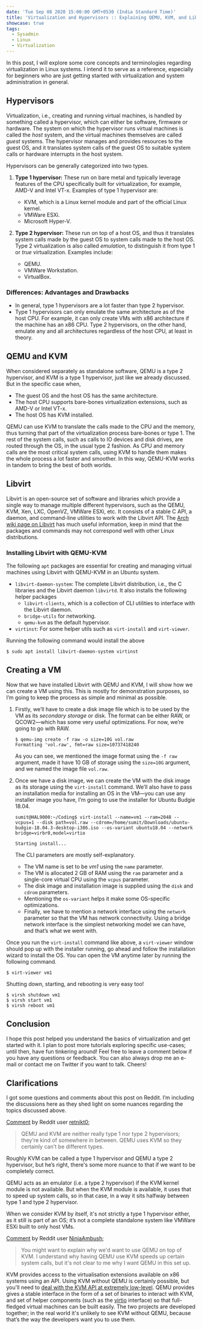 ```yaml
---
date: 'Tue Sep 08 2020 15:00:00 GMT+0530 (India Standard Time)'
title: 'Virtualization and Hypervisors :: Explaining QEMU, KVM, and Libvirt'
showcase: true
tags:
  - Sysadmin
  - Linux
  - Virtualization
---
```


In this post, I will explore some core concepts and terminologies regarding virtualization in Linux systems. I intend it to serve as a reference, especially for beginners who are just getting started with virtualization and system administration in general.

## Hypervisors

Virtualization, i.e., creating and running virtual machines, is handled by something called a hypervisor, which can either be software, firmware or hardware. The system on which the hypervisor runs virtual machines is called the _host_ system, and the virtual machines themselves are called _guest_ systems.  The hypervisor manages and provides resources to the guest OS, and it translates system calls of the guest OS to suitable system calls or hardware interrupts in the host system.

Hypervisors can be generally categorized into two types.

1. __Type 1 hypervisor:__ These run on bare metal and typically leverage features of the CPU specifically built for virtualization, for example, AMD-V and Intel VT-x. Examples of type 1 hypervisor are:
   - KVM, which is a Linux kernel module and part of the official Linux kernel.
   - VMWare ESXi.
   - Microsoft Hyper-V.

2. __Type 2 hypervisor:__ These run on top of a host OS, and thus it translates system calls made by the guest OS to system calls made to the host OS. Type 2 virtualization is also called _emulation_, to distinguish it from type 1 or _true_ virtualization. Examples include:
	- QEMU.
	- VMWare Workstation.
	- VirtualBox.

### Differences: Advantages and Drawbacks

- In general, type 1 hypervisors are a lot faster than type 2 hypervisor.
- Type 1 hypervisors can only emulate the same architecture as of the host CPU. For example, it can only create VMs with x86 architecture if the machine has an x86 CPU. Type 2 hypervisors, on the other hand, emulate any and all architectures regardless of the host CPU, at least in theory.


## QEMU and KVM

When considered separately as standalone software, QEMU is a type 2 hypervisor, and KVM is a type 1 hypervisor, just like we already discussed. But in the specific case when,

- The guest OS and the host OS has the same architecture.
- The host CPU supports bare-bones virtualization extensions, such as AMD-V or Intel VT-x.
- The host OS has KVM installed.

QEMU can use KVM to translate the calls made to the CPU and the memory, thus turning that part of the virtualization process bare-bones or type 1. The rest of the system calls, such as calls to IO devices and disk drives, are routed through the OS, in the usual type 2 fashion. As CPU and memory calls are the most critical system calls, using KVM to handle them makes the whole process a lot faster and smoother. In this way, QEMU-KVM works in tandem to bring the best of both worlds.

## Libvirt

Libvirt is an open-source set of software and libraries which provide a single way to manage multiple different hypervisors, such as the QEMU, KVM, Xen, LXC, OpenVZ, VMWare ESXi, etc. It consists of a stable C API, a daemon, and command-line utilities to work with the Libvirt API. The [Arch wiki page on Libvirt](https://wiki.archlinux.org/index.php/libvirt) has much useful information, keep in mind that the packages and commands may not correspond well with other Linux distributions.


### Installing Libvirt with QEMU-KVM

The following `apt` packages are essential for creating and managing virtual machines using Libvirt with QEMU-KVM in an Ubuntu system.

- `libvirt-daemon-system`: The complete Libvirt distribution, i.e., the C libraries and the Libvirt daemon `libvirtd`. It also installs the following helper packages
	- `libvirt-clients`, which is a collection of CLI utilities to interface with the Libvirt daemon.
	- `bridge-utils` for networking.
	- `qemu-kvm` as the default hypervisor.
- `virtinst`: For some helper utils such as `virt-install` and `virt-viewer`.

Running the following command would install the above
```console
$ sudo apt install libvirt-daemon-system virtinst
```

## Creating a VM

Now that we have installed Libvirt with QEMU and KVM, I will show how we can create a VM using this. This is mostly for demonstration purposes, so I’m going to keep the process as simple and minimal as possible.

1. Firstly, we’ll have to create a disk image file which is to be used by the VM as its _secondary storage_ or disk. The format can be either RAW, or QCOW2—which has some very useful optimizations. For now, we’re going to go with RAW.

   ```console
   $ qemu-img create -f raw -o size=10G vol.raw
   Formatting 'vol.raw', fmt=raw size=10737418240
   ```

   As you can see, we mentioned the image format using the `-f raw` argument, made it have 10 GB of storage using the `size=10G` argument, and we named the image file `vol.raw`.

2. Once we have a disk image, we can create the VM with the disk image as its storage using the `virt-install` command. We’ll also have to pass an installation media for installing an OS in the VM—you can use any installer image you have, I’m going to use the installer for Ubuntu Budgie 18.04.

   ```console
   sumit@HAL9000:~/Coding$ virt-install --name=vm1 --ram=2048 --vcpus=1 --disk path=vol.raw --cdrom=/home/sumit/Downloads/ubuntu-budgie-18.04.3-desktop-i386.iso --os-variant ubuntu18.04 --network bridge=virbr0,model=virtio
   
   Starting install...
   
   ```

   The CLI parameters are mostly self-explanatory.

   - The VM name is set to be _vm1_ using the `name` parameter.
   -  The VM is allocated 2 GB of RAM using the `ram` parameter and a single-core virtual CPU using the `vcpus` parameter.
   - The disk image and installation image is supplied using the `disk` and `cdrom` parameters.
   - Mentioning the `os-variant` helps it make some OS-specific optimizations.
   - Finally, we have to mention a network interface using the `network` parameter so that the VM has network connectivity. Using a bridge network interface is the simplest networking model we can have, and that’s what we went with.

Once you run the `virt-install` command like above, a `virt-viewer` window should pop up with the installer running, go ahead and follow the installation wizard to install the OS. You can open the VM anytime later by running the following command.

```console
$ virt-viewer vm1
```

  Shutting down, starting, and rebooting is very easy too!

```console
$ virsh shutdown vm1
$ virsh start vm1
$ virsh reboot vm1
```

## Conclusion

I hope this post helped you understand the basics of virtualization and get started with it. I plan to post more tutorials exploring specific use-cases; until then, have fun tinkering around! Feel free to leave a comment below if you have any questions or feedback. You can also always drop me an e-mail or contact me on Twitter if you want to talk. Cheers!

## Clarifications

I got some questions and comments about this post on Reddit. I’m including the discussions here as they shed light on some nuances regarding the topics discussed above.

[Comment](https://www.reddit.com/r/selfhosted/comments/iovfht/virtualization_and_hypervisors_explaining_qemu/g4iw4vr/?utm_source=share&utm_medium=web2x&context=3) by Reddit user [retnikt0](https://www.reddit.com/user/retnikt0/);

> QEMU and KVM are neither really type 1 nor type 2 hypervisors; they're kind of somewhere in between. QEMU uses KVM so they certainly can't be different types.

Roughly KVM can be called a type 1 hypervisor and QEMU a type 2 hypervisor, but he’s right, there's some more nuance to that if we want to be completely correct.

QEMU acts as an emulator (i.e. a type 2 hypervisor) if the KVM kernel module is not available. But when the KVM module is available, it uses that to speed up system calls, so in that case, in a way it sits halfway between type 1 and type 2 hypervisor.

When we consider KVM by itself, it's not strictly a type 1 hypervisor either, as it still is part of an OS; it’s not a complete standalone system like VMWare ESXi built to only host VMs.

[Comment](https://www.reddit.com/r/sysadmin/comments/iovht7/i_wrote_an_blog_post_explaining_the_core_concepts/g4gtr0k?utm_source=share&utm_medium=web2x&context=3) by Reddit user [NinjaAmbush](https://www.reddit.com/user/NinjaAmbush/);

> You might want to explain why we'd want to use QEMU on top of KVM. I understand why having QEMU use KVM speeds up certain system calls, but it's not clear to me why I want QEMU in this set up.

KVM provides access to the virtualisation extensions available on x86 systems using an API. Using KVM without QEMU is certainly possible, but you'll need to [deal with the KVM API at extremely low-level](https://lwn.net/Articles/658511/).  QEMU provides gives a stable interface in the form of a set of binaries to interact with KVM, and set of helper components (such as the [virtio](https://www.linux-kvm.org/page/Virtio) interface) so that full-fledged virtual machines can be built easily. The two projects are developed together; in the real world it's unlikely to see KVM without QEMU, because that’s the way the developers want you to use them.
